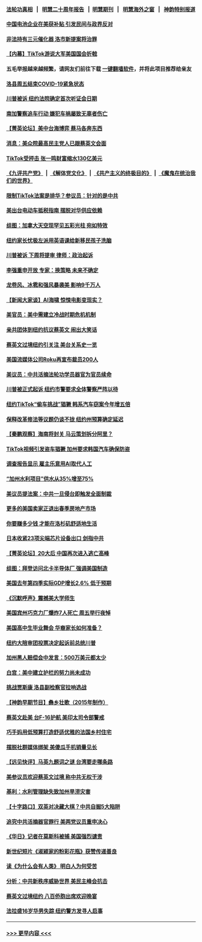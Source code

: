 #### [法轮功真相](https://github.com/gfw-breaker/truth/blob/master/README.md?t=0) &nbsp;&nbsp;|&nbsp;&nbsp; [明慧二十周年报告](https://github.com/gfw-breaker/mh-reports/blob/master/README.md?t=0) &nbsp;&nbsp;|&nbsp;&nbsp;[明慧期刊](https://github.com/gfw-breaker/mh-qikan) &nbsp;&nbsp;|&nbsp;&nbsp; [明慧海外之窗](https://github.com/gfw-breaker/mh-news/blob/master/README.md?t=0) &nbsp;&nbsp;|&nbsp;&nbsp; [神韵特别报道](https://github.com/gfw-breaker/mh-news/blob/master/shenyun.md?t=0)
#### [中国电池企业在美获补贴 引发民间与政界反对](../pages/nsc412/n13962817.md?t=04010943) 
#### [非法持有三元催化器 洛市新提案将治罪](../pages/nsc412/n13962858.md?t=04010943) 
#### [【内幕】TikTok游说大军美国国会折戟](../pages/nsc412/n13962800.md?t=04010943) 
#### 五毛举报越来越频繁，请网友们前往下载 [一键翻墙软件](https://github.com/gfw-breaker/ssr-accounts)，并将此项目推荐给亲友
#### [洛县周五结束COVID-19紧急状态](../pages/nsc412/n13962846.md?t=04010943) 
#### [川普被诉 纽约法院确定首次听证会日期](../pages/nsc412/n13962835.md?t=04010943) 
#### [南加警察追车行动 嫌犯车祸屡致无辜者伤亡](../pages/nsc412/n13962840.md?t=04010943) 
#### [【菁英论坛】美中台海博弈 蔡马各奔东西](../pages/nsc412/n13962795.md?t=04010943) 
#### [消息：美众院最高民主党人已跟蔡英文会面](../pages/nsc412/n13962808.md?t=04010943) 
#### [TikTok受抨击 张一鸣财富缩水130亿美元](../pages/nsc412/n13962772.md?t=04010943) 
#### [《九评共产党》](https://github.com/begood0513/9ping.md/blob/master/README.md) &nbsp;|&nbsp; [《解体党文化》](../../../../jtdwh.md/blob/master/README.md)  &nbsp;|&nbsp; [《共产主义的终极目的》](../../../../gczydzjmd.md/blob/master/README.md) &nbsp;|&nbsp; [《魔鬼在统治我们的世界》](../../../../mgztzwmdsj.md/blob/master/README.md) 
#### [限制TikTok法案是排华？参议员：针对的是中共](../pages/nsc412/n13962784.md?t=04010943) 
#### [美出台电动车抵税指南 摆脱对华供应依赖](../pages/nsc412/n13962673.md?t=04010943) 
#### [组图：加拿大天空现罕见五彩光柱 宛如特效](../pages/nsc412/n13962348.md?t=04010943) 
#### [纽约家长忧极左派用英语课给新移民孩子洗脑](../pages/nsc412/n13962297.md?t=04010943) 
#### [川普被诉 下周将提审 律师：政治起诉](../pages/nsc412/n13962723.md?t=04010943) 
#### [李强重申开放 专家：换策略 未来不确定](../pages/nsc412/n13961868.md?t=04010943) 
#### [龙卷风、冰雹和强风暴袭美 影响9千万人](../pages/nsc412/n13962645.md?t=04010943) 
#### [【新闻大家谈】AI海啸 惊悚电影变现实？](../pages/nsc412/n13962631.md?t=04010943) 
#### [美官员：美中需建立冷战时期危机机制](../pages/nsc412/n13962530.md?t=04010943) 
#### [亲共团体到纽约抗议蔡英文 闹出大笑话](../pages/nsc412/n13962299.md?t=04010943) 
#### [蔡英文过境纽约引关注 美台关系史一览](../pages/nsc412/n13961714.md?t=04010943) 
#### [美国流媒体公司Roku再宣布裁员200人](../pages/nsc412/n13962459.md?t=04010943) 
#### [美议员：中共活摘法轮功学员器官为官员续命](../pages/nsc412/n13961550.md?t=04010943) 
#### [川普被正式起诉 纽约市警要求全体警察严阵以待](../pages/nsc412/n13962278.md?t=04010943) 
#### [纽约TikTok“偷车挑战”猖獗 韩系汽车窃案今年增五倍](../pages/nsc412/n13962253.md?t=04010943) 
#### [保释改革修法等议题仍谈不拢 纽约州预算确定延迟](../pages/nsc412/n13962251.md?t=04010943) 
#### [【秦鹏观察】海南将封关 马云策划拆分阿里？](../pages/nsc412/n13962126.md?t=04010943) 
#### [TikTok视频引发盗车猖獗 加州要求韩国汽车确保防盗](../pages/nsc412/n13962293.md?t=04010943) 
#### [调查报告显示 雇主乐意用AI取代人工](../pages/nsc412/n13962274.md?t=04010943) 
#### [“加州水利项目”供水从35%增至75%](../pages/nsc412/n13962268.md?t=04010943) 
#### [美议员提法案：中共一旦侵台即触发全面制裁](../pages/nsc412/n13962053.md?t=04010943) 
#### [更多的美国卖家正退出春季房地产市场](../pages/nsc412/n13962153.md?t=04010943) 
#### [你要赚多少钱 才能在洛杉矶舒适地生活](../pages/nsc412/n13962226.md?t=04010943) 
#### [日本收紧23项尖端芯片设备出口 剑指中共](../pages/nsc412/n13962197.md?t=04010943) 
#### [【菁英论坛】20大后 中国再次进入逃亡高峰](../pages/nsc412/n13961968.md?t=04010943) 
#### [组图：拜登访问北卡半导体厂 强调美国制造](../pages/nsc412/n13961718.md?t=04010943) 
#### [美国去年第四季实际GDP增长2.6% 低于预期](../pages/nsc412/n13962122.md?t=04010943) 
#### [《沉默呼声》震撼美大学师生](../pages/nsc412/n13962185.md?t=04010943) 
#### [美国宾州巧克力厂爆炸7人死亡 周五举行夜悼](../pages/nsc412/n13962005.md?t=04010943) 
#### [美国高中生毕业舞会 华裔家长如何准备？](../pages/nsc412/n13962147.md?t=04010943) 
#### [纽约大陪审团投票决定起诉前总统川普](../pages/nsc412/n13962120.md?t=04010943) 
#### [加州黑人赔偿会中发言：500万美元都太少](../pages/nsc412/n13962117.md?t=04010943) 
#### [白宫：美中建立护栏的努力尚未成功](../pages/nsc412/n13962081.md?t=04010943) 
#### [挑战贾斯康 洛县副检察官拉响选战](../pages/nsc412/n13962058.md?t=04010943) 
#### [【神韵早期节目】彝乡壮歌（2015年制作）](../pages/nsc412/n13961923.md?t=04010943) 
#### [蔡英文赴美 台F-16护航 美印太司令部警戒](../pages/nsc412/n13961984.md?t=04010943) 
#### [巧手妈用低预算打造舒适优雅的法国乡村住宅](../pages/nsc412/n13961642.md?t=04010943) 
#### [摆脱社群媒体绑架 美傻瓜手机销量见长](../pages/nsc412/n13961946.md?t=04010943) 
#### [【远见快评】马英九题词之谜 台湾要走哪条路](../pages/nsc412/n13961961.md?t=04010943) 
#### [美参议员欢迎蔡英文过境 称中共无权干涉](../pages/nsc412/n13961969.md?t=04010943) 
#### [基利：水利管理缺失致加州旱涝灾害](../pages/nsc412/n13962002.md?t=04010943) 
#### [【十字路口】双英对决藏大棋？中共自掘5大陷阱](../pages/nsc412/n13961331.md?t=04010943) 
#### [追究中共活摘器官罪行 美两党议员重申决心](../pages/nsc412/n13961970.md?t=04010943) 
#### [《华日》记者在莫斯科被捕 美国强烈谴责](../pages/nsc412/n13961716.md?t=04010943) 
#### [新世纪短片《淑颍家的粉彩花瓶》获赞传递善良](../pages/nsc412/n13961928.md?t=04010943) 
#### [读《为什么会有人类》 明白人为何受苦](../pages/nsc412/n13960541.md?t=04010943) 
#### [分析：中共新秩序威胁世界 美民主峰会抗击](../pages/nsc412/n13960486.md?t=04010943) 
#### [蔡英文过境纽约 八百侨胞出席欢迎晚宴](../pages/nsc412/n13961497.md?t=04010943) 
#### [法拉盛16岁华男失踪 纽约警方发寻人启事](../pages/nsc412/n13961865.md?t=04010943) 

----
#### [ >>> 更早内容 <<< ](../indexes/nsc412-earlier.md)

